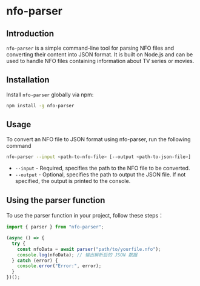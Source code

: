 # nfo-parser

## Introduction

`nfo-parser` is a simple command-line tool for parsing NFO files and converting their content into JSON format. It is built on Node.js and can be used to handle NFO files containing information about TV series or movies.

## Installation

Install `nfo-parser` globally via npm:

```bash
npm install -g nfo-parser
```

## Usage

To convert an NFO file to JSON format using nfo-parser, run the following command

```bash
nfo-parser --input <path-to-nfo-file> [--output <path-to-json-file>]

```

- `--input` - Required, specifies the path to the NFO file to be converted.
- `--output` - Optional, specifies the path to output the JSON file. If not specified, the output is printed to the console.

## Using the parser function

To use the parser function in your project, follow these steps：

```typescript
import { parser } from "nfo-parser";

(async () => {
  try {
    const nfoData = await parser("path/to/yourfile.nfo");
    console.log(nfoData); // 输出解析后的 JSON 数据
  } catch (error) {
    console.error("Error:", error);
  }
})();
```
